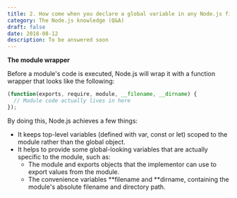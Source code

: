 ```yaml
---
title: 2. How come when you declare a global variable in any Node.js file it’s not really global to all modules?
category: The Node.js knowledge (Q&A)
draft: false
date: 2018-08-12
description: To be answered soon
---
```


**The module wrapper**

Before a module's code is executed, Node.js will wrap it with a function wrapper that looks like the following:

```js
(function(exports, require, module, __filename, __dirname) {
  // Module code actually lives in here
});
```

By doing this, Node.js achieves a few things:

- It keeps top-level variables (defined with var, const or let) scoped to the module rather than the global object.
- It helps to provide some global-looking variables that are actually specific to the module, such as:
  - The module and exports objects that the implementor can use to export values from the module.
  - The convenience variables **filename and **dirname, containing the module's absolute filename and directory path.

